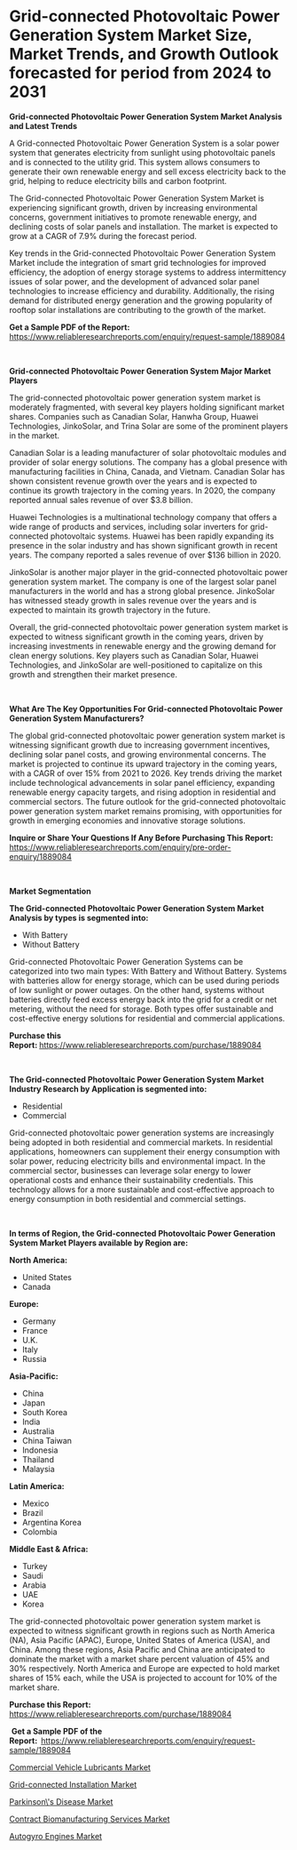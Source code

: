 <p><h1>Grid-connected Photovoltaic Power Generation System Market Size, Market Trends, and Growth Outlook forecasted for period from 2024 to 2031</h1></p><p><strong>Grid-connected Photovoltaic Power Generation System Market Analysis and Latest Trends</strong></p>
<p><p>A Grid-connected Photovoltaic Power Generation System is a solar power system that generates electricity from sunlight using photovoltaic panels and is connected to the utility grid. This system allows consumers to generate their own renewable energy and sell excess electricity back to the grid, helping to reduce electricity bills and carbon footprint.</p><p>The Grid-connected Photovoltaic Power Generation System Market is experiencing significant growth, driven by increasing environmental concerns, government initiatives to promote renewable energy, and declining costs of solar panels and installation. The market is expected to grow at a CAGR of 7.9% during the forecast period.</p><p>Key trends in the Grid-connected Photovoltaic Power Generation System Market include the integration of smart grid technologies for improved efficiency, the adoption of energy storage systems to address intermittency issues of solar power, and the development of advanced solar panel technologies to increase efficiency and durability. Additionally, the rising demand for distributed energy generation and the growing popularity of rooftop solar installations are contributing to the growth of the market.</p></p>
<p><strong>Get a Sample PDF of the Report:&nbsp;</strong> <a href="https://www.reliableresearchreports.com/enquiry/request-sample/1889084">https://www.reliableresearchreports.com/enquiry/request-sample/1889084</a></p>
<p>&nbsp;</p>
<p><strong>Grid-connected Photovoltaic Power Generation System Major Market Players</strong></p>
<p><p>The grid-connected photovoltaic power generation system market is moderately fragmented, with several key players holding significant market shares. Companies such as Canadian Solar, Hanwha Group, Huawei Technologies, JinkoSolar, and Trina Solar are some of the prominent players in the market.</p><p>Canadian Solar is a leading manufacturer of solar photovoltaic modules and provider of solar energy solutions. The company has a global presence with manufacturing facilities in China, Canada, and Vietnam. Canadian Solar has shown consistent revenue growth over the years and is expected to continue its growth trajectory in the coming years. In 2020, the company reported annual sales revenue of over $3.8 billion.</p><p>Huawei Technologies is a multinational technology company that offers a wide range of products and services, including solar inverters for grid-connected photovoltaic systems. Huawei has been rapidly expanding its presence in the solar industry and has shown significant growth in recent years. The company reported a sales revenue of over $136 billion in 2020.</p><p>JinkoSolar is another major player in the grid-connected photovoltaic power generation system market. The company is one of the largest solar panel manufacturers in the world and has a strong global presence. JinkoSolar has witnessed steady growth in sales revenue over the years and is expected to maintain its growth trajectory in the future.</p><p>Overall, the grid-connected photovoltaic power generation system market is expected to witness significant growth in the coming years, driven by increasing investments in renewable energy and the growing demand for clean energy solutions. Key players such as Canadian Solar, Huawei Technologies, and JinkoSolar are well-positioned to capitalize on this growth and strengthen their market presence.</p></p>
<p>&nbsp;</p>
<p><strong>What Are The Key Opportunities For Grid-connected Photovoltaic Power Generation System Manufacturers?</strong></p>
<p><p>The global grid-connected photovoltaic power generation system market is witnessing significant growth due to increasing government incentives, declining solar panel costs, and growing environmental concerns. The market is projected to continue its upward trajectory in the coming years, with a CAGR of over 15% from 2021 to 2026. Key trends driving the market include technological advancements in solar panel efficiency, expanding renewable energy capacity targets, and rising adoption in residential and commercial sectors. The future outlook for the grid-connected photovoltaic power generation system market remains promising, with opportunities for growth in emerging economies and innovative storage solutions.</p></p>
<p><strong>Inquire or Share Your Questions If Any Before Purchasing This Report:</strong> <a href="https://www.reliableresearchreports.com/enquiry/pre-order-enquiry/1889084">https://www.reliableresearchreports.com/enquiry/pre-order-enquiry/1889084</a></p>
<p>&nbsp;</p>
<p><strong>Market Segmentation</strong></p>
<p><strong>The Grid-connected Photovoltaic Power Generation System Market Analysis by types is segmented into:</strong></p>
<p><ul><li>With Battery</li><li>Without Battery</li></ul></p>
<p><p>Grid-connected Photovoltaic Power Generation Systems can be categorized into two main types: With Battery and Without Battery. Systems with batteries allow for energy storage, which can be used during periods of low sunlight or power outages. On the other hand, systems without batteries directly feed excess energy back into the grid for a credit or net metering, without the need for storage. Both types offer sustainable and cost-effective energy solutions for residential and commercial applications.</p></p>
<p><strong>Purchase this Report:&nbsp;</strong><a href="https://www.reliableresearchreports.com/purchase/1889084">https://www.reliableresearchreports.com/purchase/1889084</a></p>
<p>&nbsp;</p>
<p><strong>The Grid-connected Photovoltaic Power Generation System Market Industry Research by Application is segmented into:</strong></p>
<p><ul><li>Residential</li><li>Commercial</li></ul></p>
<p><p>Grid-connected photovoltaic power generation systems are increasingly being adopted in both residential and commercial markets. In residential applications, homeowners can supplement their energy consumption with solar power, reducing electricity bills and environmental impact. In the commercial sector, businesses can leverage solar energy to lower operational costs and enhance their sustainability credentials. This technology allows for a more sustainable and cost-effective approach to energy consumption in both residential and commercial settings.</p></p>
<p>&nbsp;</p>
<p><strong>In terms of Region, the Grid-connected Photovoltaic Power Generation System Market Players available by Region are:</strong></p>
<p>
    <p> <strong> North America: </strong>
        <ul>
            <li>United States</li>
            <li>Canada</li>
        </ul>
        </p> 
    <p> <strong> Europe: </strong>
        <ul>
            <li>Germany</li>
            <li>France</li>
            <li>U.K.</li>
            <li>Italy</li>
            <li>Russia</li>
        </ul>
        </p> 
    <p> <strong> Asia-Pacific: </strong>
        <ul>
            <li>China</li>
            <li>Japan</li>
            <li>South Korea</li>
            <li>India</li>
            <li>Australia</li>
            <li>China Taiwan</li>
            <li>Indonesia</li>
            <li>Thailand</li>
            <li>Malaysia</li>
        </ul>
        </p> 
    <p> <strong> Latin America: </strong>
        <ul>
            <li>Mexico</li>
            <li>Brazil</li>
            <li>Argentina Korea</li>
            <li>Colombia</li>
        </ul>
        </p> 
    <p> <strong> Middle East & Africa: </strong>
        <ul>
            <li>Turkey</li>
            <li>Saudi</li>
            <li>Arabia</li>
            <li>UAE</li>
            <li>Korea</li>
        </ul>
    </p>
    </p>
<p><p>The grid-connected photovoltaic power generation system market is expected to witness significant growth in regions such as North America (NA), Asia Pacific (APAC), Europe, United States of America (USA), and China. Among these regions, Asia Pacific and China are anticipated to dominate the market with a market share percent valuation of 45% and 30% respectively. North America and Europe are expected to hold market shares of 15% each, while the USA is projected to account for 10% of the market share.</p></p>
<p><strong>Purchase this Report: </strong><a href="https://www.reliableresearchreports.com/purchase/1889084">https://www.reliableresearchreports.com/purchase/1889084</a></p>
<p>&nbsp;<strong>Get a Sample PDF of the Report:&nbsp;&nbsp;</strong><a href="https://www.reliableresearchreports.com/enquiry/request-sample/1889084">https://www.reliableresearchreports.com/enquiry/request-sample/1889084</a></p>
<p><strong></strong></p>
<p><p><a href="https://view.publitas.com/reportprime-1/commercial-vehicle-lubricants-market-research-report-the-key-to-successful-business-strategy-forecasted-for-period-from-2024-2031/">Commercial Vehicle Lubricants Market</a></p><p><a href="https://github.com/edytherolanlouisejk1miz0wig/Market-Research-Report-List-1/blob/main/grid-connected-installation-market.md">Grid-connected Installation Market</a></p><p><a href="https://iodized-pantydraco-05c.notion.site/Parkinson-s-Disease-Market-Size-Growing-and-Forecasted-for-period-from-2024-2031-and-provides-com-a9e3063fce2a4803bbb941c61c3d1a53">Parkinson\'s Disease Market</a></p><p><a href="https://military-diascia-e68.notion.site/Contract-Biomanufacturing-Services-Market-Size-and-Growth-Market-Segmentation-Regional-and-Country-97e1d894531c4ae1b48fc919a0de72e1">Contract Biomanufacturing Services Market</a></p><p><a href="https://view.publitas.com/reportprime-1/autogyro-engines-market-research-report-provides-critical-insights-that-can-help-shape-business-development-and-investment-strategies/">Autogyro Engines Market</a></p></p>